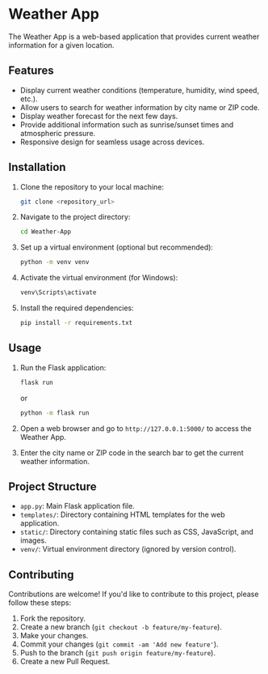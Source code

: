 
# Weather App

The Weather App is a web-based application that provides current weather information for a given location.

## Features

- Display current weather conditions (temperature, humidity, wind speed, etc.).
- Allow users to search for weather information by city name or ZIP code.
- Display weather forecast for the next few days.
- Provide additional information such as sunrise/sunset times and atmospheric pressure.
- Responsive design for seamless usage across devices.

## Installation

1. Clone the repository to your local machine:

    ```bash
    git clone <repository_url>
    ```

2. Navigate to the project directory:

    ```bash
    cd Weather-App
    ```

3. Set up a virtual environment (optional but recommended):

    ```bash
    python -m venv venv
    ```

4. Activate the virtual environment (for Windows):

    ```bash
    venv\Scripts\activate
    ```

5. Install the required dependencies:

    ```bash
    pip install -r requirements.txt
    ```

## Usage

1. Run the Flask application:

    ```bash
    flask run
    ```

   or

    ```bash
    python -m flask run
    ```

2. Open a web browser and go to `http://127.0.0.1:5000/` to access the Weather App.

3. Enter the city name or ZIP code in the search bar to get the current weather information.

## Project Structure

- `app.py`: Main Flask application file.
- `templates/`: Directory containing HTML templates for the web application.
- `static/`: Directory containing static files such as CSS, JavaScript, and images.
- `venv/`: Virtual environment directory (ignored by version control).

## Contributing

Contributions are welcome! If you'd like to contribute to this project, please follow these steps:

1. Fork the repository.
2. Create a new branch (`git checkout -b feature/my-feature`).
3. Make your changes.
4. Commit your changes (`git commit -am 'Add new feature'`).
5. Push to the branch (`git push origin feature/my-feature`).
6. Create a new Pull Request.
